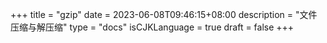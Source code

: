 +++
title = "gzip"
date = 2023-06-08T09:46:15+08:00
description = "文件压缩与解压缩"
type = "docs"
isCJKLanguage = true
draft = false
+++